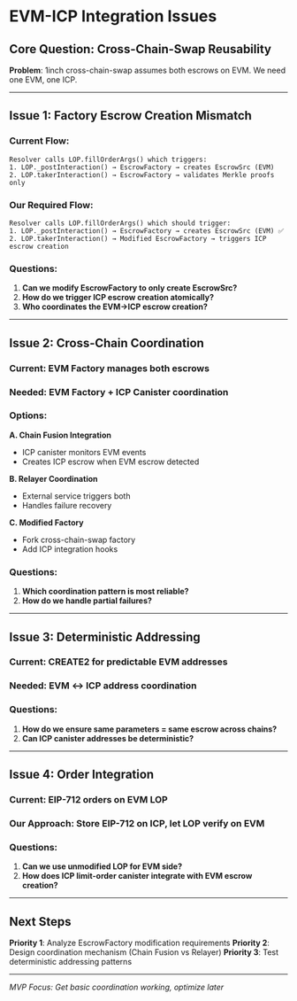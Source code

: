 # EVM-ICP Integration Issues

## Core Question: Cross-Chain-Swap Reusability

**Problem**: 1inch cross-chain-swap assumes both escrows on EVM. We need one EVM, one ICP.

---

## Issue 1: Factory Escrow Creation Mismatch

### Current Flow:

```
Resolver calls LOP.fillOrderArgs() which triggers:
1. LOP._postInteraction() → EscrowFactory → creates EscrowSrc (EVM)
2. LOP.takerInteraction() → EscrowFactory → validates Merkle proofs only
```

### Our Required Flow:

```
Resolver calls LOP.fillOrderArgs() which should trigger:
1. LOP._postInteraction() → EscrowFactory → creates EscrowSrc (EVM) ✅
2. LOP.takerInteraction() → Modified EscrowFactory → triggers ICP escrow creation
```

### Questions:

1. **Can we modify EscrowFactory to only create EscrowSrc?**
2. **How do we trigger ICP escrow creation atomically?**
3. **Who coordinates the EVM→ICP escrow creation?**

---

## Issue 2: Cross-Chain Coordination

### Current: EVM Factory manages both escrows

### Needed: EVM Factory + ICP Canister coordination

### Options:

**A. Chain Fusion Integration**

- ICP canister monitors EVM events
- Creates ICP escrow when EVM escrow detected

**B. Relayer Coordination**

- External service triggers both
- Handles failure recovery

**C. Modified Factory**

- Fork cross-chain-swap factory
- Add ICP integration hooks

### Questions:

1. **Which coordination pattern is most reliable?**
2. **How do we handle partial failures?**

---

## Issue 3: Deterministic Addressing

### Current: CREATE2 for predictable EVM addresses

### Needed: EVM ↔ ICP address coordination

### Questions:

1. **How do we ensure same parameters = same escrow across chains?**
2. **Can ICP canister addresses be deterministic?**

---

## Issue 4: Order Integration

### Current: EIP-712 orders on EVM LOP

### Our Approach: Store EIP-712 on ICP, let LOP verify on EVM

### Questions:

1. **Can we use unmodified LOP for EVM side?**
2. **How does ICP limit-order canister integrate with EVM escrow creation?**

---

## Next Steps

**Priority 1**: Analyze EscrowFactory modification requirements
**Priority 2**: Design coordination mechanism (Chain Fusion vs Relayer)
**Priority 3**: Test deterministic addressing patterns

---

_MVP Focus: Get basic coordination working, optimize later_
